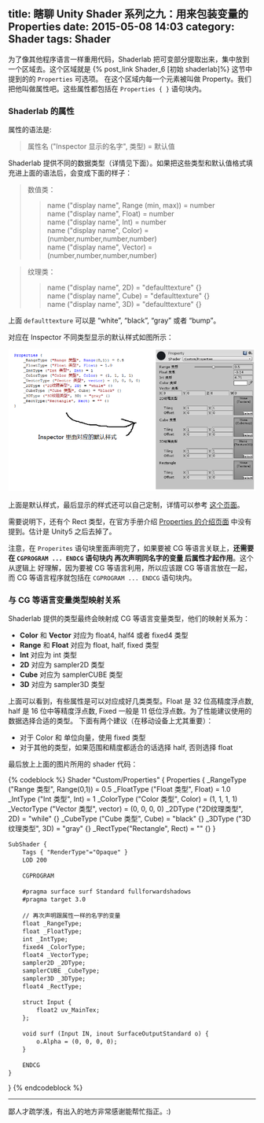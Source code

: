 title: 瞎聊 Unity Shader 系列之九：用来包装变量的 Properties
date: 2015-05-08 14:03
category: Shader
tags: Shader
---

为了像其他程序语言一样重用代码，Shaderlab 把可变部分提取出来，集中放到一个区域去。这个区域就是 {% post_link Shader_6 [初始 shaderlab]%} 这节中提到的的 `Properties`
可选项。 在这个区域内每一个元素被叫做 Property。我们把他叫做属性吧。这些属性都包括在 `Properties { }` 语句块内。

### Shaderlab 的属性

属性的语法是:

> 属性名 ("Inspector 显示的名字", 类型) = 默认值

Shaderlab 提供不同的数据类型（详情见下面）。如果把这些类型和默认值格式填充进上面的语法后，会变成下面的样子：

<!--more-->

> 数值类：
>> name ("display name", Range (min, max)) = number  
>> name ("display name", Float) = number  
>> name ("display name", Int) = number  
>> name ("display name", Color) = (number,number,number,number)  
>> name ("display name", Vector) = (number,number,number,number)  

> 纹理类：
>> name ("display name", 2D) = "defaulttexture" {}  
>> name ("display name", Cube) = "defaulttexture" {}  
>> name ("display name", 3D) = "defaulttexture" {}  

上面 `defaulttexture` 可以是 “white”, “black”, “gray” 或者 “bump”。

对应在 Inspector 不同类型显示的默认样式如图所示：

![properties](/images/Shader/9/properties.png)

上面是默认样式，最后显示的样式还可以自己定制，详情可以参考 [这个页面](http://docs.unity3d.com/ScriptReference/MaterialPropertyDrawer.html)。

需要说明下，还有个 Rect 类型，在官方手册介绍 [Properties 的介绍页面](http://docs.unity3d.com/Manual/SL-Properties.html) 中没有提到。估计是 Unity5 之后去掉了。

注意，在 `Properites` 语句块里面声明完了，如果要被 CG 等语言关联上，**还需要在 `CGPROGRAM ... ENDCG` 语句块内 再次声明同名字的变量 后属性才起作用**。这个从逻辑上
好理解，因为要被 CG 等语言利用，所以应该跟 CG 等语言放在一起，而 CG 等语言程序就包括在 `CGPROGRAM ... ENDCG` 语句块内。

### 与 CG 等语言变量类型映射关系

Shaderlab 提供的类型最终会映射成 CG 等语言变量类型，他们的映射关系为：

- **Color** 和 **Vector** 对应为 float4, half4 或者 fixed4 类型
- **Range** 和 **Float** 对应为 float, half, fixed 类型
- **Int** 对应为 int 类型
- **2D** 对应为 sampler2D 类型
- **Cube** 对应为 samplerCUBE 类型
- **3D** 对应为 sampler3D 类型

上面可以看到，有些属性是可以对应成好几类类型。Float 是 32 位高精度浮点数, half 是 16 位中等精度浮点数, Fixed 一般是 11 低位浮点数。为了性能建议使用的数据选择合适的类型。
下面有两个建议（在移动设备上尤其重要）：

- 对于 Color 和 单位向量，使用 fixed 类型
- 对于其他的类型，如果范围和精度都适合的话选择 half, 否则选择 float

最后放上上面的图片所用的 shader 代码：

{% codeblock %}
Shader "Custom/Properties" {
    Properties {
        _RangeType ("Range 类型", Range(0,1)) = 0.5
        _FloatType ("Float 类型", Float) = 1.0
        _IntType ("Int 类型", Int) = 1
        _ColorType ("Color 类型", Color) = (1, 1, 1, 1)
        _VectorType ("Vector 类型", vector) = (0, 0, 0, 0)
        _2DType ("2D纹理类型", 2D) = "while" {}
        _CubeType ("Cube 类型", Cube) = "black" {}
        _3DType ("3D纹理类型", 3D) = "gray" {}
        _RectType("Rectangle", Rect) = "" {}
    }

    SubShader {
        Tags { "RenderType"="Opaque" }
        LOD 200

        CGPROGRAM

        #pragma surface surf Standard fullforwardshadows
        #pragma target 3.0

        // 再次声明跟属性一样的名字的变量
        float _RangeType;
        float _FloatType;
        int _IntType;
        fixed4 _ColorType;
        float4 _VectorType;
        sampler2D _2DType;
        samplerCUBE _CubeType;
        sampler3D _3DType;
        float4 _RectType;

        struct Input {
            float2 uv_MainTex;
        };

        void surf (Input IN, inout SurfaceOutputStandard o) {
            o.Alpha = (0, 0, 0, 0);
        }

        ENDCG
    }
}
{% endcodeblock %}

<hr>
鄙人才疏学浅，有出入的地方非常感谢能帮忙指正。:)